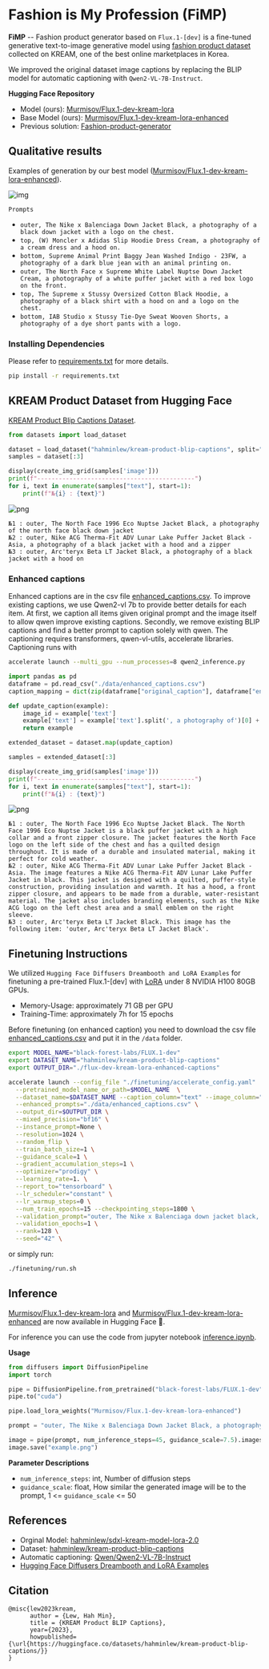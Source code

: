 # Fashion is My Profession (FiMP)

**FiMP** -- Fashion product generator based on `Flux.1-[dev]` is a fine-tuned generative text-to-image generative model using [fashion product dataset](https://huggingface.co/datasets/hahminlew/kream-product-blip-captions) collected on KREAM, one of the best online marketplaces in Korea.

We improved the original dataset image captions by replacing the BLIP model for automatic captioning with `Qwen2-VL-7B-Instruct`.

**Hugging Face Repository**
- Model (ours): [Murmisov/Flux.1-dev-kream-lora](https://huggingface.co/Murmisov/Flux.1-dev-kream-lora)
- Base Model (ours): [Murmisov/Flux.1-dev-kream-lora-enhanced](https://huggingface.co/Murmisov/Flux.1-dev-kream-lora-enhanced)
- Previous solution: [Fashion-product-generator](https://github.com/hahminlew/fashion-product-generator)

## Qualitative results

Examples of generation by our best model ([Murmisov/Flux.1-dev-kream-lora-enhanced](https://huggingface.co/Murmisov/Flux.1-dev-kream-lora-enhanced)).

![img](./assets/generated_results_fashion_flux_349_enhanced.png)

`Prompts`
- `outer, The Nike x Balenciaga Down Jacket Black, a photography of a black down jacket with a logo on the chest.`
- `top, (W) Moncler x Adidas Slip Hoodie Dress Cream, a photography of a cream dress and a hood on.`
- `bottom, Supreme Animal Print Baggy Jean Washed Indigo - 23FW, a photography of a dark blue jean with an animal printing on.`
- `outer, The North Face x Supreme White Label Nuptse Down Jacket Cream, a photography of a white puffer jacket with a red box logo on the front.`
- `top, The Supreme x Stussy Oversized Cotton Black Hoodie, a photography of a black shirt with a hood on and a logo on the chest.`
- `bottom, IAB Studio x Stussy Tie-Dye Sweat Wooven Shorts, a photography of a dye short pants with a logo.`

### Installing Dependencies

Please refer to [requirements.txt](./requirements.txt) for more details.
```bash
pip install -r requirements.txt
```

## KREAM Product Dataset from Hugging Face

[KREAM Product Blip Captions Dataset](https://huggingface.co/datasets/hahminlew/kream-product-blip-captions).

```python
from datasets import load_dataset

dataset = load_dataset("hahminlew/kream-product-blip-captions", split="train")
samples = dataset[:3]

display(create_img_grid(samples['image']))
print(f"--------------------------------------------")
for i, text in enumerate(samples["text"], start=1):
    print(f"№{i} : {text}")
```

![png](./assets/data_examples.png)

```
№1 : outer, The North Face 1996 Eco Nuptse Jacket Black, a photography of the north face black down jacket
№2 : outer, Nike ACG Therma-Fit ADV Lunar Lake Puffer Jacket Black - Asia, a photography of a black jacket with a hood and a zipper
№3 : outer, Arc'teryx Beta LT Jacket Black, a photography of a black jacket with a hood on
```

### Enhanced captions

Enhanced captions are in the csv file [enhanced_captions.csv](https://drive.google.com/drive/folders/1hdeY1CT1fiLONqZTcS1jPhLI8QMBUWXD?usp=sharing). To improve existing captions, we use Qwen2-vl 7b to provide better details for each item. At first, we caption all items given original prompt and the image itself to allow qwen improve existing captions. Secondly, we remove existing BLIP captions and find a better prompt to caption solely with qwen. The captioning requires transformers, qwen-vl-utils, accelerate libraries. Captioning runs with 
```bash
accelerate launch --multi_gpu --num_processes=8 qwen2_inference.py
```

```python
import pandas as pd
dataframe = pd.read_csv("./data/enhanced_captions.csv")
caption_mapping = dict(zip(dataframe["original_caption"], dataframe["enhanced_caption"]))

def update_caption(example):
    image_id = example['text']
    example['text'] = example['text'].split(', a photography of')[0] + ". " + caption_mapping[image_id]
    return example

extended_dataset = dataset.map(update_caption)

samples = extended_dataset[:3]

display(create_img_grid(samples['image']))
print(f"--------------------------------------------")
for i, text in enumerate(samples["text"], start=1):
    print(f"№{i} : {text}")
```

![png](./assets/data_examples.png)

```
№1 : outer, The North Face 1996 Eco Nuptse Jacket Black. The North Face 1996 Eco Nuptse Jacket is a black puffer jacket with a high collar and a front zipper closure. The jacket features the North Face logo on the left side of the chest and has a quilted design throughout. It is made of a durable and insulated material, making it perfect for cold weather.
№2 : outer, Nike ACG Therma-Fit ADV Lunar Lake Puffer Jacket Black - Asia. The image features a Nike ACG Therma-Fit ADV Lunar Lake Puffer Jacket in black. This jacket is designed with a quilted, puffer-style construction, providing insulation and warmth. It has a hood, a front zipper closure, and appears to be made from a durable, water-resistant material. The jacket also includes branding elements, such as the Nike ACG logo on the left chest area and a small emblem on the right sleeve.
№3 : outer, Arc'teryx Beta LT Jacket Black. This image has the following item: 'outer, Arc'teryx Beta LT Jacket Black'.
```

## Finetuning Instructions

We utilized `Hugging Face Diffusers Dreambooth and LoRA Examples` for finetuning a pre-trained Flux.1-[dev] with [LoRA](https://github.com/cloneofsimo/lora) under 8 NVIDIA H100 80GB GPUs. 
- Memory-Usage: approximately 71 GB per GPU
- Training-Time: approximately 7h for 15 epochs

Before finetuning (on enhanced caption) you need to download the csv file [enhanced_captions.csv](https://drive.google.com/drive/folders/1hdeY1CT1fiLONqZTcS1jPhLI8QMBUWXD?usp=sharing) and put it in the `/data` folder.

```bash
export MODEL_NAME="black-forest-labs/FLUX.1-dev"
export DATASET_NAME="hahminlew/kream-product-blip-captions"
export OUTPUT_DIR="./flux-dev-kream-lora-enhanced-captions"

accelerate launch --config_file "./finetuning/accelerate_config.yaml" ./finetuning/train_dreambooth_lora_flux.py \
  --pretrained_model_name_or_path=$MODEL_NAME  \
  --dataset_name=$DATASET_NAME --caption_column="text" --image_column="image" \
  --enhanced_prompts="./data/enhanced_captions.csv" \
  --output_dir=$OUTPUT_DIR \
  --mixed_precision="bf16" \
  --instance_prompt=None \
  --resolution=1024 \
  --random_flip \
  --train_batch_size=1 \
  --guidance_scale=1 \
  --gradient_accumulation_steps=1 \
  --optimizer="prodigy" \
  --learning_rate=1. \
  --report_to="tensorboard" \
  --lr_scheduler="constant" \
  --lr_warmup_steps=0 \
  --num_train_epochs=15 --checkpointing_steps=1800 \
  --validation_prompt="outer, The Nike x Balenciaga down jacket black, a photography of a black down jacket with a logo on the chest" \
  --validation_epochs=1 \
  --rank=128 \
  --seed="42" \

```
or simply run:

```bash
./finetuning/run.sh
```

## Inference

[Murmisov/Flux.1-dev-kream-lora](https://huggingface.co/Murmisov/Flux.1-dev-kream-lora) and [Murmisov/Flux.1-dev-kream-lora-enhanced](https://huggingface.co/Murmisov/Flux.1-dev-kream-lora-enhanced) are now available in Hugging Face 🤗.

For inference you can use the code from jupyter notebook [inference.ipynb](./inference.ipynb).

**Usage**

```python
from diffusers import DiffusionPipeline
import torch

pipe = DiffusionPipeline.from_pretrained("black-forest-labs/FLUX.1-dev", torch_dtype=torch.float16)
pipe.to("cuda")

pipe.load_lora_weights("Murmisov/Flux.1-dev-kream-lora-enhanced")

prompt = "outer, The Nike x Balenciaga Down Jacket Black, a photography of a black down jacket with a logo on the chest."

image = pipe(prompt, num_inference_steps=45, guidance_scale=7.5).images[0]
image.save("example.png")
```

**Parameter Descriptions**
- `num_inference_steps`: int, Number of diffusion steps
- `guidance_scale`: float, How similar the generated image will be to the prompt, 1 <= `guidance_scale` <= 50

## References
- Orginal Model: [hahminlew/sdxl-kream-model-lora-2.0](https://huggingface.co/hahminlew/sdxl-kream-model-lora-2.0)
- Dataset: [hahminlew/kream-product-blip-captions](https://huggingface.co/datasets/hahminlew/kream-product-blip-captions)
- Automatic captioning: [Qwen/Qwen2-VL-7B-Instruct](https://huggingface.co/Qwen/Qwen2-VL-7B-Instruct)
- [Hugging Face Diffusers Dreambooth and LoRA Examples](https://github.com/huggingface/diffusers/blob/main/examples/dreambooth/train_dreambooth_lora_flux.py)


## Citation

```
@misc{lew2023kream,
      author = {Lew, Hah Min},
      title = {KREAM Product BLIP Captions},
      year={2023},
      howpublished= {\url{https://huggingface.co/datasets/hahminlew/kream-product-blip-captions/}}
} 
```
